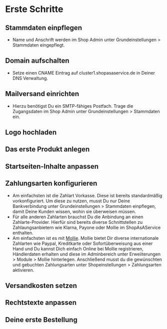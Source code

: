# Erste Schritte
## Stammdaten einpflegen
- Name und Anschrift werden im Shop Admin unter Grundeinstellungen > Stammdaten eingepflegt.
## Domain aufschalten
- Setze einen CNAME Eintrag auf cluster1.shopasaservice.de in Deiner DNS Verwaltung.
## Mailversand einrichten
- Hierzu benötigst Du ein SMTP-fähiges Postfach. Trage die Zugangsdaten im Shop Admin unter Grundeinstellungen > Stammdaten ein.
## Logo hochladen
## Das erste Produkt anlegen
## Startseiten-Inhalte anpassen
## Zahlungsarten konfigurieren
- Am einfachsten ist die Zahlart Vorkasse. Diese ist bereits standardmäßig vorkonfiguriert. Um diese zu nutzen, musst Du nur Deine Bankverbindung unter Grundeinstellungen > Stammdaten einpflegen, damit Deine Kunden wissen, wohin sie überweisen müssen.
- Für alle anderen Zahlarten brauchst Du die Anbindung an einen Zahlarte-Provider. Hierfür sind bereits diverse Schnittstellen zu Zahlaungsanbietern wie Klarna, Payone oder Mollie im ShopAsAService enthalten.
- Am einfachsten ist es mit [Mollie](https://www.mollie.com/de/). Mollie bietet Dir diverse internationale Zahlarten wie Paypal, Kreditkarte oder Sofortüberweisung aus einer Hand und Du kannst Dich einfach Online bei Mollie registrieren, Händlerdaten erhalten und diese im Adminbereich unter Erweiiterungen > Module > Mollie hinterlegen. Anschließend musst du die gewünschten und gebuchten Zahlungsarten unter Shopeinstellungen > Zahlungsarten aktivieren.
## Versandkosten setzen
## Rechtstexte anpassen
## Deine erste Bestellung
